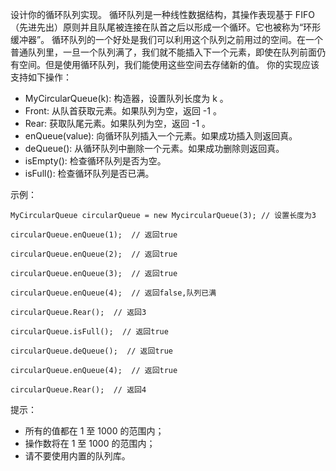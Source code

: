 
设计你的循环队列实现。 循环队列是一种线性数据结构，其操作表现基于 FIFO（先进先出）原则并且队尾被连接在队首之后以形成一个循环。它也被称为“环形缓冲器”。
循环队列的一个好处是我们可以利用这个队列之前用过的空间。在一个普通队列里，一旦一个队列满了，我们就不能插入下一个元素，即使在队列前面仍有空间。但是使用循环队列，我们能使用这些空间去存储新的值。
你的实现应该支持如下操作：

* MyCircularQueue(k): 构造器，设置队列长度为 k 。
* Front: 从队首获取元素。如果队列为空，返回 -1 。
* Rear: 获取队尾元素。如果队列为空，返回 -1 。
* enQueue(value): 向循环队列插入一个元素。如果成功插入则返回真。
* deQueue(): 从循环队列中删除一个元素。如果成功删除则返回真。
* isEmpty(): 检查循环队列是否为空。
* isFull(): 检查循环队列是否已满。

示例：

``` 
MyCircularQueue circularQueue = new MycircularQueue(3); // 设置长度为3

circularQueue.enQueue(1);  // 返回true

circularQueue.enQueue(2);  // 返回true

circularQueue.enQueue(3);  // 返回true

circularQueue.enQueue(4);  // 返回false,队列已满

circularQueue.Rear();  // 返回3

circularQueue.isFull();  // 返回true

circularQueue.deQueue();  // 返回true

circularQueue.enQueue(4);  // 返回true

circularQueue.Rear();  // 返回4
```

提示：

* 所有的值都在 1 至 1000 的范围内；
* 操作数将在 1 至 1000 的范围内；
* 请不要使用内置的队列库。
